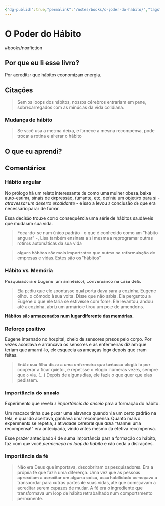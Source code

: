 ```yaml
---
{"dg-publish":true,"permalink":"/notes/books/o-poder-do-habito/","tags":["books"]}
---
```



# O Poder do Hábito

#books/nonfiction 

## Por que eu li esse livro?

Por acreditar que hábitos economizam energia.

## Citações

> Sem os loops dos hábitos, nossos cérebros entrariam em pane, sobrecarregados com as minúcias da vida cotidiana.


### Mudança de hábito

> Se você usa a mesma deixa, e fornece a mesma recompensa, pode trocar a rotina e alterar o hábito.


## O que eu aprendi?

## Comentários

### Hábito angular

No prólogo há um relato interessante de como uma mulher obesa, baixa auto-estima, sinais de depressão, fumante, etc, definiu um objetivo para si - *atravessar um deserto escaldante* - e isso a levou a conclusão de que era necessário parar de fumar.

Essa decisão trouxe como consequência uma série de hábitos saudáveis que mudaram sua vida.

> Focando-se num único padrão - o que é conhecido como um "hábito angular" -, Lisa também ensinara a si mesma a reprogramar outras rotinas automáticas da sua vida.

> alguns hábitos são mais importantes que outros na reformulação de empresas e vidas. Estes são os "hábitos"

### Hábito vs. Memória

Pesquisadora e Eugene (um amnésico), conversando na casa dele:

> Ela pediu que ele apontasse qual porta dava para a cozinha. Eugene olhou o cômodo à sua volta. Disse que não sabia. Ela perguntou a Eugene o que ele faria se estivesse com fome. Ele levantou, andou até a cozinha, abriu um armário e tirou um pote de amendoins.

**Hábitos são armazenados num lugar diferente das memórias.**


### Reforço positivo

Eugene internado no hospital, cheio de sensores presos pelo corpo. Por vezes acordava e arrancava os sensores e as enfermeiras diziam que teriam que amarrá-lo, ele esquecia as ameaças logo depois que eram feitas.

> Então sua filha disse a uma enfermeira que tentasse elogiá-lo por cooperar a ficar quieto., e repetisse o elogio inúmeras vezes, sempre que o via. (...) Depois de alguns dias, ele fazia o que quer que elas pedissem.


### Importância do anseio

Experimento que revela a *importância do anseio* para a formação do hábito.

Um macaco tinha que puxar uma alavanca quando via um certo padrão na tela, e quando acertava, ganhava uma recompensa. Quanto mais o experimento se repetia, a atividade cerebral que dizia "Ganhei uma recompensa!" era antecipada, vindo antes mesmo da efetiva recompensa.

Esse prazer antecipado é de suma importância para a formação do hábito, faz com que você *permaneça no loop do hábito* e não ceda a distrações.


### Importância da fé

> Não era Deus que importava, descobriram os pesquisadores. Era a própria fé que fazia uma diferença. Uma vez que as pessoas aprendiam a acreditar em alguma coisa, essa habilidade começava a transbordar para outras partes de suas vidas, até que começavam a acreditar serem capazes de mudar. A fé era o ingrediente que transformava um loop de hábito retrabalhado num comportamento permanente.